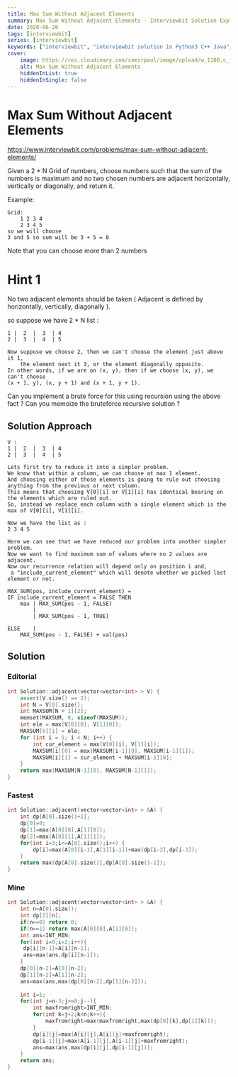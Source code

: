```yaml
---
title: Max Sum Without Adjacent Elements
summary: Max Sum Without Adjacent Elements - Interviewbit Solution Explained
date: 2020-06-20
tags: [interviewbit]
series: [interviewbit]
keywords: ["interviewbit", "interviewbit solution in Python3 C++ Java", "Max Sum Without Adjacent Elements Solution Explained"]
cover:
    image: https://res.cloudinary.com/samirpaul/image/upload/w_1100,c_fit,co_rgb:FFFFFF,l_text:Arial_75_bold:Max Sum Without Adjacent Elements - Solution Explained/problem-solving.webp
    alt: Max Sum Without Adjacent Elements
    hiddenInList: true
    hiddenInSingle: false
---
```


# Max Sum Without Adjacent Elements

https://www.interviewbit.com/problems/max-sum-without-adjacent-elements/

Given a 2 * N Grid of numbers, choose numbers such that the sum of the numbers
is maximum and no two chosen numbers are adjacent horizontally, vertically or diagonally, and return it.

Example:
```
Grid:
	1 2 3 4
	2 3 4 5
so we will choose
3 and 5 so sum will be 3 + 5 = 8
```

Note that you can choose more than 2 numbers


# Hint 1

No two adjacent elements should be taken ( Adjacent is defined by horizontally, vertically, diagonally ).

so suppose we have 2 * N list :

```
1 |  2  |  3  | 4
2 |  3  |  4  | 5

Now suppose we choose 2, then we can't choose the element just above it 1, 
    the element next it 3, or the element diagonally opposite. 
In other words, if we are on (x, y), then if we choose (x, y), we can't choose
(x + 1, y), (x, y + 1) and (x + 1, y + 1). 
```

Can you implement a brute force for this using recursion using the above fact ? 
Can you memoize the bruteforce recursive solution ? 

## Solution Approach

```
V : 
1 |  2  |  3  | 4
2 |  3  |  4  | 5

Lets first try to reduce it into a simpler problem. 
We know that within a column, we can choose at max 1 element. 
And choosing either of those elements is going to rule out choosing anything from the previous or next column. 
This means that choosing V[0][i] or V[1][i] has identical bearing on the elements which are ruled out. 
So, instead we replace each column with a single element which is the max of V[0][i], V[1][i].

Now we have the list as : 
2 3 4 5

Here we can see that we have reduced our problem into another simpler problem.
Now we want to find maximum sum of values where no 2 values are adjacent. 
Now our recurrence relation will depend only on position i and,
 a "include_current_element" which will denote whether we picked last element or not.
  
MAX_SUM(pos, include_current_element) = 
IF include_current_element = FALSE THEN   
	max | MAX_SUM(pos - 1, FALSE) 
	    | 
	    | MAX_SUM(pos - 1, TRUE)

ELSE    |
	MAX_SUM(pos - 1, FALSE) + val(pos) 
```


## Solution

### Editorial

```cpp
int Solution::adjacent(vector<vector<int> > V) {
    assert(V.size() == 2);
    int N = V[0].size();
    int MAXSUM[N + 1][2];
    memset(MAXSUM, 0, sizeof(MAXSUM));
    int ele = max(V[0][0], V[1][0]);
    MAXSUM[0][1] = ele;
    for (int i = 1; i < N; i++) {
        int cur_element = max(V[0][i], V[1][i]);
        MAXSUM[i][0] = max(MAXSUM[i-1][0], MAXSUM[i-1][1]);
        MAXSUM[i][1] = cur_element + MAXSUM[i-1][0];
    }
    return max(MAXSUM[N-1][0], MAXSUM[N-1][1]);
}
```

### Fastest

```cpp
int Solution::adjacent(vector<vector<int> > &A) {
    int dp[A[0].size()+1];
    dp[0]=0;
    dp[1]=max(A[0][0],A[1][0]);
    dp[2]=max(A[0][1],A[1][1]);
    for(int i=3;i<=A[0].size();i++) {
        dp[i]=max(A[0][i-1],A[1][i-1])+max(dp[i-2],dp[i-3]);
    }
    return max(dp[A[0].size()],dp[A[0].size()-1]);
}
```

### Mine

```cpp
int Solution::adjacent(vector<vector<int> > &A) {
    int n=A[0].size();
    int dp[2][n];
    if(n==0) return 0;
    if(n==1) return max(A[0][0],A[1][0]);
    int ans=INT_MIN;
    for(int i=0;i<2;i++){
     dp[i][n-1]=A[i][n-1];
     ans=max(ans,dp[i][n-1]);
    }
    dp[0][n-2]=A[0][n-2];
    dp[1][n-2]=A[1][n-2];
    ans=max(ans,max(dp[0][n-2],dp[1][n-2]));
    
    int i=1;
    for(int j=n-3;j>=0;j--){
        int maxfromright=INT_MIN;
        for(int k=j+2;k<n;k++){
            maxfromright=max(maxfromright,max(dp[0][k],dp[1][k]));
        }
        dp[i][j]=max(A[i][j],A[i][j]+maxfromright);
        dp[i-1][j]=max(A[i-1][j],A[i-1][j]+maxfromright);
        ans=max(ans,max(dp[i][j],dp[i-1][j]));
    }
    return ans;
}
```


